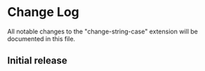# Change Log
All notable changes to the "change-string-case" extension will be documented in this file.

## Initial release
